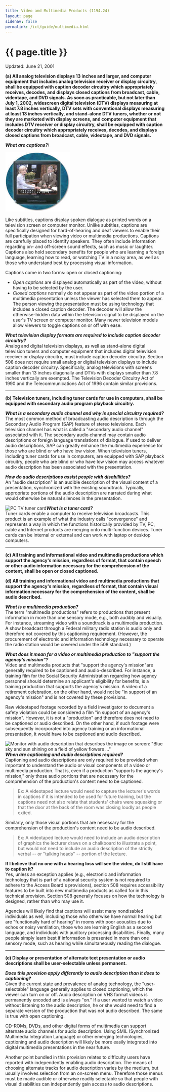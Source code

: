 ```yaml
---
title: Video and Multimedia Products (1194.24)
layout: page
sidenav: false
permalink: /ict/guide/multimedia.html
---
```


# {{ page.title }}

Updated: June 21, 2001

**(a) All analog television displays 13 inches and larger, and computer equipment that includes analog television receiver or display circuitry, shall be equipped with caption decoder circuitry which appropriately receives, decodes, and displays closed captions from broadcast, cable, videotape, and DVD signals. As soon as practicable, but not later than July 1, 2002, widescreen digital television (DTV) displays measuring at least 7.8 inches vertically, DTV sets with conventional displays measuring at least 13 inches vertically, and stand-alone DTV tuners, whether or not they are marketed with display screens, and computer equipment that includes DTV receiver or display circuitry, shall be equipped with caption decoder circuitry which appropriately receives, decodes, and displays closed captions from broadcast, cable, videotape, and DVD signals.**

***What are captions?***\

![Photo of TV with captions](./images/tv.jpg)

Like subtitles, captions display spoken dialogue as printed words on a television screen or computer monitor. Unlike subtitles, captions are specifically designed for hard-of-hearing and deaf viewers to enable their full participation when viewing video or multimedia productions. Captions are carefully placed to identify speakers. They often include information regarding on- and off-screen sound effects, such as music or laughter. Captions also hold secondary benefits for people who are learning a foreign language, learning how to read, or watching TV in a noisy area, as well as those who understand best by processing visual information.

Captions come in two forms: open or closed captioning:

-   *Open captions* are displayed automatically as part of the video, without having to be selected by the user.
-   *Closed captions* normally do not appear as part of the video portion of a multimedia presentation unless the viewer has selected them to appear. The person viewing the presentation must be using technology that includes a closed caption decoder. The decoder will allow the otherwise-hidden data within the television signal to be displayed on the user's TV screen or computer monitor. Many newer television models allow viewers to toggle captions on or off with ease.

***What television display formats are required to include caption decoder circuitry?***\
Analog and digital television displays, as well as stand-alone digital television tuners and computer equipment that includes digital television receiver or display circuitry, must include caption decoder circuitry. Section 508 does not require small analog or digital television displays to include caption decoder circuitry. Specifically, analog televisions with screens smaller than 13 inches diagonally and DTVs with displays smaller than 7.8 inches vertically are exempted. The Television Decoder Circuitry Act of 1990 and the Telecommunications Act of 1996 contain similar provisions.

* * * * *

**(b) Television tuners, including tuner cards for use in computers, shall be equipped with secondary audio program playback circuitry.**

***What is a secondary audio channel and why is special circuitry required?***\
The most common method of broadcasting audio description is through the Secondary Audio Program (SAP) feature of stereo televisions. Each television channel has what is called a "secondary audio channel" associated with it. The secondary audio channel may contain audio descriptions or foreign language translations of dialogue. If used to deliver audio descriptions, SAP can greatly enhance the multimedia experience for those who are blind or who have low vision. When television tuners, including tuner cards for use in computers, are equipped with SAP playback circuitry, people who are blind or who have low vision may access whatever audio description has been associated with the presentation.

***How do audio descriptions assist people with disabilities?***\
An "audio description" is an audible description of the visual content of a presentation, synchronized with the existing soundtrack. Typically, appropriate portions of the audio description are narrated during what would otherwise be natural silences in the presentation.

![PC TV tuner card](https://www.access-board.gov/images/guidelines_standards/Communications_IT/508_Standards/tvcard.jpg)***What is a tuner card?***\
Tuner cards enable a computer to receive television broadcasts. This product is an example of what the industry calls "convergence" and represents a way in which the functions historically provided by TV, PC, cable and Internet products are merging onto multi-function devices. Tuner cards can be internal or external and can work with laptop or desktop computers.

* * * * *

**(c) All training and informational video and multimedia productions which support the agency's mission, regardless of format, that contain speech or other audio information necessary for the comprehension of the content, shall be open or closed captioned.**

**(d) All training and informational video and multimedia productions that support the agency's mission, regardless of format, that contain visual information necessary for the comprehension of the content, shall be audio described.**

***What is a multimedia production?***\
The term "multimedia productions" refers to productions that present information in more than one sensory mode, e.g., both audibly and visually. For instance, streaming video with a soundtrack is a multimedia production. A show broadcast through a Federal military radio station is audio only and therefore not covered by this captioning requirement. (However, the procurement of electronic and information technology necessary to operate the radio station would be covered under the 508 standard.)

***What does it mean for a video or multimedia production to "support the agency's mission"?***\
Video and multimedia products that "support the agency's mission"are generally required to be captioned and audio-described. For instance, a training film for the Social Security Administration regarding how agency personnel should determine an applicant's eligibility for benefits, is a training production that supports the agency's mission. A video of a retirement celebration, on the other hand, would not be "in support of an agency's mission" and is not covered by these provisions.

Raw videotaped footage recorded by a field investigator to document a safety violation could be considered a film "in support of an agency's mission". However, it is not a "production" and therefore does not need to be captioned or audio described. On the other hand, if such footage were subsequently incorporated into agency training or an informational presentation, it would have to be captioned and audio described.

![Monitor with audio description that describes the image on screen: "Blue sky and sun shining on a field of yellow flowers ..."](https://www.access-board.gov/images/guidelines_standards/Communications_IT/508_Standards/tv-audio.jpg)***When are captioning and audio descriptions required?***\
Captioning and audio descriptions are only required to be provided when important to understand the audio or visual components of a video or multimedia production. That is, even if a production "supports the agency's mission," only those audio portions that are necessary for the comprehension of the production's content need to be captioned.

> Ex: A videotaped lecture would need to capture the lecturer's words in captions if it is intended to be used for future training, but the captions need not also relate that students' chairs were squeaking or that the door at the back of the room was closing loudly as people exited.

Similarly, only those visual portions that are necessary for the comprehension of the production's content need to be audio described.

> Ex: A videotaped lecture would need to include an audio description of graphics the lecturer draws on a chalkboard to illustrate a point, but would not need to include an audio description of the strictly verbal -- or "talking heads" -- portion of the lecture.

**If I believe that no one with a hearing loss will see the video, do I still have to caption it?**\
Yes, unless an exception applies (e.g., electronic and information technology that is part of a national security system is not required to adhere to the Access Board's provisions), section 508 requires accessibility features to be built into new multimedia products as called for in this technical provision. Section 508 generally focuses on how the technology is designed, rather than who may use it.

Agencies will likely find that captions will assist many nondisabled individuals as well, including those who otherwise have normal hearing but are "functionally hard of hearing" in rooms with poor acoustics due to echos or noisy ventilation, those who are learning English as a second language, and individuals with auditory processing disabilities. Finally, many people simply learn best if information is presented in more than one sensory mode, such as hearing while simultaneously reading the dialogue.

* * * * *

**(e) Display or presentation of alternate text presentation or audio descriptions shall be user-selectable unless permanent.**

***Does this provision apply differently to audio description than it does to captioning?***\
Given the current state and prevalence of analog technology, the "user-selectable" language generally applies to closed captioning, which the viewer can turn on or off. Audio description on VHS format videos is permanently encoded and is always "on." If a user wanted to watch a video without listening to the audio description, he or she would need to find a separate version of the production that was not audio described. The same is true with open captioning.

CD-ROMs, DVDs, and other digital forms of multimedia can support alternate audio channels for audio description. Using SMIL (Synchronized Multimedia Integration Language) or other emerging technologies, captioning and audio description will likely be more easily integrated into digital multimedia presentations in the near future.

Another point bundled in this provision relates to difficulty users have reported with independently enabling audio description. The means of choosing alternate tracks for audio description varies by the medium, but usually involves selection from an on-screen menu. Therefore those menus must be made audible or otherwise readily selectable so that people with visual disabilities can independently gain access to audio descriptions.
